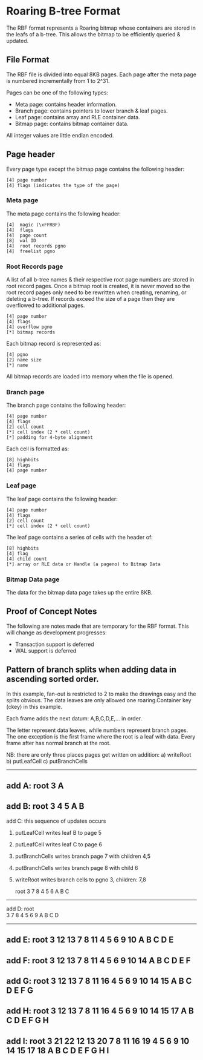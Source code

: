 Roaring B-tree Format
=====================

The RBF format represents a Roaring bitmap whose containers are stored in the
leafs of a b-tree. This allows the bitmap to be efficiently queried & updated.


## File Format

The RBF file is divided into equal 8KB pages. Each page after the meta page
is numbered incrementally from 1 to 2^31.

Pages can be one of the following types:

- Meta page: contains header information.
- Branch page: contains pointers to lower branch & leaf pages.
- Leaf page: contains array and RLE container data.
- Bitmap page: contains bitmap container data.

All integer values are little endian encoded.


## Page header

Every page type except the bitmap page contains the following header:

	[4] page number
	[4] flags (indicates the type of the page)

### Meta page

The meta page contains the following header:

	[4]  magic (\xFFRBF)
	[4]  flags
	[4]  page count
	[8]  wal ID
	[4]  root records pgno
	[4]  freelist pgno


### Root Records page

A list of all b-tree names & their respective root page numbers are stored in
root record pages. Once a bitmap root is created, it is never moved so the 
root record pages only need to be rewritten when creating, renaming, or deleting
a b-tree. If records exceed the size of a page then they are overflowed to
additional pages.

	[4] page number
	[4] flags
	[4] overflow pgno
	[*] bitmap records

Each bitmap record is represented as:

	[4] pgno
	[2] name size
	[*] name

All bitmap records are loaded into memory when the file is opened.


### Branch page

The branch page contains the following header:

	[4] page number
	[4] flags
	[2] cell count
	[*] cell index (2 * cell count)
	[*] padding for 4-byte alignment

Each cell is formatted as:

	[8] highbits
	[4] flags
	[4] page number


### Leaf page

The leaf page contains the following header:

	[4] page number
	[4] flags
	[2] cell count
	[*] cell index (2 * cell count)


The leaf page contains a series of cells with the header of:

	[8] highbits
	[4] flag
	[4] child count
	[*] array or RLE data or Handle (a pageno) to Bitmap Data


### Bitmap Data page

The data for the bitmap data page takes up the entire 8KB.


## Proof of Concept Notes

The following are notes made that are temporary for the RBF format. This will
change as development progresses:

- Transaction support is deferred
- WAL support is deferred


## Pattern of branch splits when adding data in ascending sorted order.

In this example, fan-out is restricted to 2 to make the
drawings easy and the splits obvious. The data leaves are only allowed one
roaring.Container key (ckey) in this example.

Each frame adds the next datum: A,B,C,D,E,... in order.

The letter represent data leaves, while
numbers represent branch pages. The one exception is the
first frame where the root is a leaf with data.
Every frame after has normal branch at the root.

NB: there are only three places pages get written on addition:
a) writeRoot
b) putLeafCell
c) putBranchCells

---------------------------------------------
add A:
        root
         3
         A
---------------------------------------------
add B:
      root
       3
     4   5
     A   B
---------------------------------------------
add C: this sequence of updates occurs

1) putLeafCell writes leaf B to page 5
2) putLeafCell writes leaf C to page 6
3) putBranchCells writes branch page 7 with children 4,5
4) putBranchCells writes branch page 8 with child 6
5) writeRoot writes branch cells to pgno 3, children: 7,8

      root
       3
    7     8
  4  5    6
  A  B    C
---------------------------------------------
add D:
      root                 
       3
    7      8
  4  5   6   9
  A  B   C   D
             
---------------------------------------------
add E:
             root
              3
     12              13
  7      8           11
4  5    6 9          10
A  B    C D           E
---------------------------------------------
add F:
             root
              3
     12              13
  7      8           11
4  5    6 9        10  14
A  B    C D         E   F
---------------------------------------------
add G:
             root
              3
     12                13
  7      8           11    16
4  5    6 9        10  14  15
A  B    C D         E   F   G
---------------------------------------------
add H:
             root
              3
     12                13
  7      8           11    16
4  5    6 9        10  14  15 17
A  B    C D         E   F   G  H
---------------------------------------------
add I:
                                 root
                                  3
              21                         22
     12                 13               20
  7      8           11    16            19
4  5    6 9        10  14  15 17         18
A  B    C D         E   F   G  H          I
---------------------------------------------

